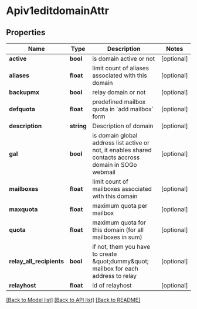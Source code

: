 # Apiv1editdomainAttr

## Properties
Name | Type | Description | Notes
------------ | ------------- | ------------- | -------------
**active** | **bool** | is domain active or not | [optional] 
**aliases** | **float** | limit count of aliases associated with this domain | [optional] 
**backupmx** | **bool** | relay domain or not | [optional] 
**defquota** | **float** | predefined mailbox quota in &#x60;add mailbox&#x60; form | [optional] 
**description** | **string** | Description of domain | [optional] 
**gal** | **bool** | is domain global address list active or not, it enables shared contacts accross domain in SOGo webmail | [optional] 
**mailboxes** | **float** | limit count of mailboxes associated with this domain | [optional] 
**maxquota** | **float** | maximum quota per mailbox | [optional] 
**quota** | **float** | maximum quota for this domain (for all mailboxes in sum) | [optional] 
**relay_all_recipients** | **bool** | if not, them you have to create \&quot;dummy\&quot; mailbox for each address to relay | [optional] 
**relayhost** | **float** | id of relayhost | [optional] 

[[Back to Model list]](../../README.md#documentation-for-models) [[Back to API list]](../../README.md#documentation-for-api-endpoints) [[Back to README]](../../README.md)

